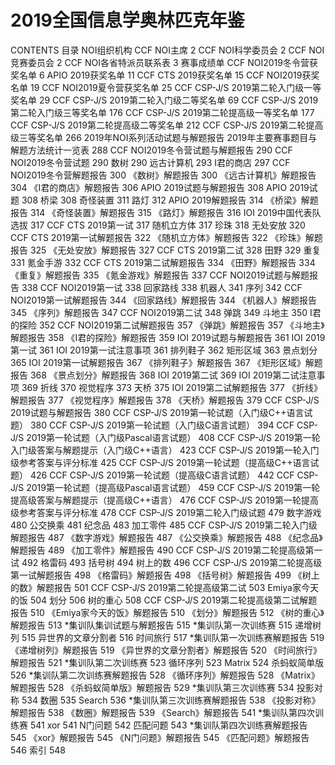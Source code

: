 # 2019全国信息学奥林匹克年鉴

CONTENTS 目录
NOI组织机构
CCF NOI主席 2
CCF NOI科学委员会 2
CCF NOI竞赛委员会 2
CCF NOI各省特派员联系表 3
赛事成绩单
CCF NOI2019冬令营获奖名单 6
APIO 2019获奖名单 11
CCF CTS 2019获奖名单 15
CCF NOI2019获奖名单 19
CCF NOI2019夏令营获奖名单 25
CCF CSP-J/S 2019第二轮入门级一等奖名单 29
CCF CSP-J/S 2019第二轮入门级二等奖名单 69
CCF CSP-J/S 2019第二轮入门级三等奖名单 176
CCF CSP-J/S 2019第二轮提高级一等奖名单 177
CCF CSP-J/S 2019第二轮提高级二等奖名单 212
CCF CSP-J/S 2019第二轮提高级三等奖名单 266
2019年NOI系列活动试题与解题报告
2019年主要赛事题目与解题方法统计一览表 288
CCF NOI2019冬令营试题与解题报告 290
CCF NOI2019冬令营试题 290
数树 290
远古计算机 293
Ⅰ君的商店 297
CCF NOI2019冬令营解题报告 300
《数树》解题报告 300
《远古计算机》解题报告 304
《Ⅰ君的商店》解题报告 306
APIO 2019试题与解题报告 308
APIO 2019试题 308
桥梁 308
奇怪装置 311
路灯 312
APIO 2019解题报告 314
《桥梁》解题报告 314
《奇怪装置》解题报告 315
《路灯》解题报告 316
IOI 2019中国代表队选拔 317
CCF CTS 2019第一试 317
随机立方体 317
珍珠 318
无处安放 320
CCF CTS 2019第一试解题报告 322
《随机立方体》解题报告 322
《珍珠》解题报告 325
《无处安放》解题报告 327
CCF CTS 2019第二试 328
田野 329
重复 331
氪金手游 332
CCF CTS 2019第二试解题报告 334
《田野》解题报告 334
《重复》解题报告 335
《氪金游戏》解题报告 337
CCF NOI2019试题与解题报告 338
CCF NOI2019第一试 338
回家路线 338
机器人 341
序列 342
CCF NOI2019第一试解题报告 344
《回家路线》解题报告 344
《机器人》解题报告 345
《序列》解题报告 347
CCF NOI2019第二试 348
弹跳 349
斗地主 350
I君的探险 352
CCF NOI2019第二试解题报告 357
《弹跳》解题报告 357
《斗地主》解题报告 358
《I君的探险》解题报告 359
IOI 2019试题与解题报告 361
IOI 2019第一试 361
IOI 2019第一试注意事项 361
排列鞋子 362
矩形区域 363
景点划分 365
IOI 2019第一试解题报告 367
《排列鞋子》解题报告 367
《矩形区域》解题报告 368
《景点划分》解题报告 368
IOI 2019第二试 369
IOI 2019第二试注意事项 369
折线 370
视觉程序 373
天桥 375
IOI 2019第二试解题报告 377
《折线》解题报告 377
《视觉程序》解题报告 378
《天桥》解题报告 379
CCF CSP-J/S 2019试题与解题报告 380
CCF CSP-J/S 2019第一轮试题（入门级C++语言试题） 380
CCF CSP-J/S 2019第一轮试题（入门级C语言试题） 394
CCF CSP-J/S 2019第一轮试题（入门级Pascal语言试题） 408
CCF CSP-J/S 2019第一轮入门级答案与解题提示（入门级C++语言） 423
CCF CSP-J/S 2019第一轮入门级参考答案与评分标准 425
CCF CSP-J/S 2019第一轮试题（提高级C++语言试题） 426
CCF CSP-J/S 2019第一轮试题（提高级C语言试题） 442
CCF CSP-J/S 2019第一轮试题（提高级Pascal语言试题） 459
CCF CSP-J/S 2019第一轮提高级答案与解题提示（提高级C++语言） 476
CCF CSP-J/S 2019第一轮提高级参考答案与评分标准 478
CCF CSP-J/S 2019第二轮入门级试题 479
数字游戏 480
公交换乘 481
纪念品 483
加工零件 485
CCF CSP-J/S 2019第二轮入门级解题报告 487
《数字游戏》解题报告 487
《公交换乘》解题报告 488
《纪念品》解题报告 489
《加工零件》解题报告 490
CCF CSP-J/S 2019第二轮提高级第一试 492
格雷码 493
括号树 494
树上的数 496
CCF CSP-J/S 2019第二轮提高级第一试解题报告 498
《格雷码》解题报告 498
《括号树》解题报告 499
《树上的数》解题报告 501
CCF CSP-J/S 2019第二轮提高级第二试 503
Emiya家今天的饭 504
划分 506
树的重心 508
CCF CSP-J/S 2019第二轮提高级第二试解题报告 510
《Emiya家今天的饭》解题报告 510
《划分》解题报告 512
《树的重心》解题报告 513
*集训队集训试题与解题报告 515
*集训队第一次训练赛 515
递增树列 515
异世界的文章分割者 516
时间旅行 517
*集训队第一次训练赛解题报告 519
《递增树列》解题报告 519
《异世界的文章分割者》解题报告 520
《时间旅行》解题报告 521
*集训队第二次训练赛 523
循环序列 523
Matrix 524
杀蚂蚁简单版 526
*集训队第二次训练赛解题报告 528
《循环序列》解题报告 528
《Matrix》解题报告 528
《杀蚂蚁简单版》解题报告 529
*集训队第三次训练赛 534
投影对称 534
数圈 535
Search 536
*集训队第三次训练赛解题报告 538
《投影对称》解题报告 538
《数圈》解题报告 539
《Search》解题报告 541
*集训队第四次训练赛 541
xor 541
N门问题 542
匹配问题 543
*集训队第四次训练赛解题报告 545
《xor》解题报告 545
《N门问题》解题报告 545
《匹配问题》解题报告 546
索引 548
